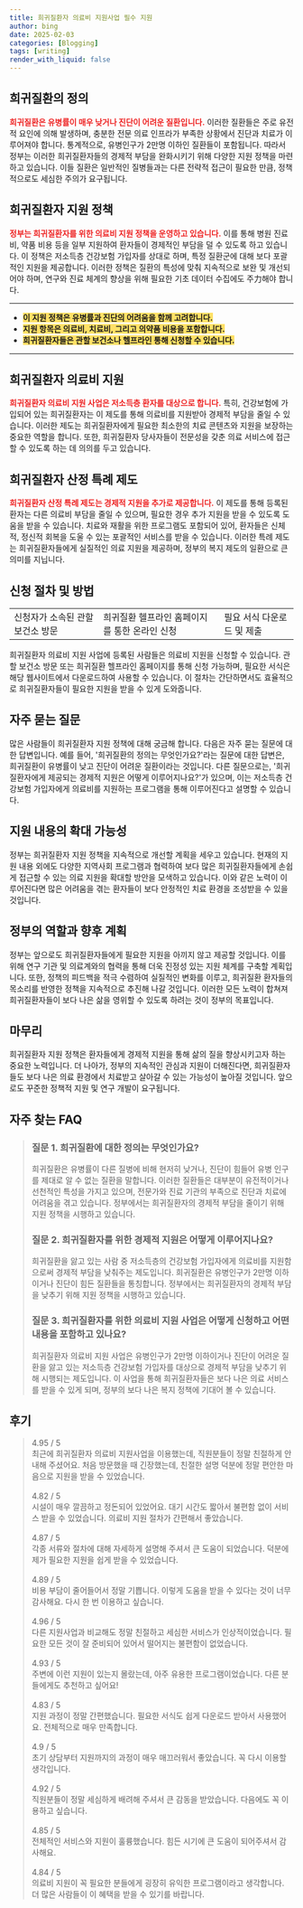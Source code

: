 ```yaml
---
title: 희귀질환자 의료비 지원사업 필수 지원
author: bing
date: 2025-02-03
categories: [Blogging]
tags: [writing]
render_with_liquid: false
---
```



<h2 id='희귀질환 정의'>희귀질환의 정의</h2>

<p><b><span style="color: #ee2323;">희귀질환은 유병률이 매우 낮거나 진단이 어려운 질환입니다.</span></b> 이러한 질환들은 주로 유전적 요인에 의해 발생하며, 충분한 전문 의료 인프라가 부족한 상황에서 진단과 치료가 이루어져야 합니다. 통계적으로, 유병인구가 2만명 이하인 질환들이 포함됩니다. 따라서 정부는 이러한 희귀질환자들의 경제적 부담을 완화시키기 위해 다양한 지원 정책을 마련하고 있습니다. 이들 질환은 일반적인 질병들과는 다른 전략적 접근이 필요한 만큼, 정책적으로도 세심한 주의가 요구됩니다.</p>

<h2 id='희귀질환 지원 정책'>희귀질환자 지원 정책</h2>

<p><b><span style="color: #ee2323;">정부는 희귀질환자를 위한 의료비 지원 정책을 운영하고 있습니다.</span></b> 이를 통해 병원 진료비, 약품 비용 등을 일부 지원하여 환자들이 경제적인 부담을 덜 수 있도록 하고 있습니다. 이 정책은 저소득층 건강보험 가입자를 상대로 하며, 특정 질환군에 대해 보다 포괄적인 지원을 제공합니다. 이러한 정책은 질환의 특성에 맞춰 지속적으로 보완 및 개선되어야 하며, 연구와 진료 체계의 향상을 위해 필요한 기초 데이터 수집에도 주力해야 합니다.</p>

<hr />

<ul>
    <li><b><span style="background-color: #ffe066;">이 지원 정책은 유병률과 진단의 어려움을 함께 고려합니다.</span></b></li>
    <li><b><span style="background-color: #ffe066;">지원 항목은 의료비, 치료비, 그리고 의약품 비용을 포함합니다.</span></b></li>
    <li><b><span style="background-color: #ffe066;">희귀질환자들은 관할 보건소나 헬프라인 통해 신청할 수 있습니다.</span></b></li>
</ul>

<hr />

<h2 id='희귀질환자 의료비 지원'>희귀질환자 의료비 지원</h2>

<p><b><span style="color: #ee2323;">희귀질환자 의료비 지원 사업은 저소득층 환자를 대상으로 합니다.</span></b> 특히, 건강보험에 가입되어 있는 희귀질환자는 이 제도를 통해 의료비를 지원받아 경제적 부담을 줄일 수 있습니다. 이러한 제도는 희귀질환자에게 필요한 최소한의 치료 콘텐츠와 지원을 보장하는 중요한 역할을 합니다. 또한, 희귀질환자 당사자들이 전문성을 갖춘 의료 서비스에 접근할 수 있도록 하는 데 의의를 두고 있습니다.</p>

<h2 id='희귀질환자 산정 특례'>희귀질환자 산정 특례 제도</h2>

<p><b><span style="color: #ee2323;">희귀질환자 산정 특례 제도는 경제적 지원을 추가로 제공합니다.</span></b> 이 제도를 통해 등록된 환자는 다른 의료비 부담을 줄일 수 있으며, 필요한 경우 추가 지원을 받을 수 있도록 도움을 받을 수 있습니다. 치료와 재활을 위한 프로그램도 포함되어 있어, 환자들은 신체적, 정신적 회복을 도울 수 있는 포괄적인 서비스를 받을 수 있습니다. 이러한 특례 제도는 희귀질환자들에게 실질적인 의료 지원을 제공하며, 정부의 복지 제도의 일환으로 큰 의미를 지닙니다.</p>

<h2 id='신청 절차 및 방법'>신청 절차 및 방법</h2>

<table>
    <tr>
        <td>신청자가 소속된 관할 보건소 방문</td>
        <td>희귀질환 헬프라인 홈페이지를 통한 온라인 신청</td>
        <td>필요 서식 다운로드 및 제출</td>
    </tr>
</table>

<p>희귀질환자 의료비 지원 사업에 등록된 사람들은 의료비 지원을 신청할 수 있습니다. 관할 보건소 방문 또는 희귀질환 헬프라인 홈페이지를 통해 신청 가능하며, 필요한 서식은 해당 웹사이트에서 다운로드하여 사용할 수 있습니다. 이 절차는 간단하면서도 효율적으로 희귀질환자들이 필요한 지원을 받을 수 있게 도와줍니다.</p>

<h2 id='자주 묻는 질문'>자주 묻는 질문</h2>

<p>많은 사람들이 희귀질환자 지원 정책에 대해 궁금해 합니다. 다음은 자주 묻는 질문에 대한 답변입니다. 예를 들어, '희귀질환의 정의는 무엇인가요?'라는 질문에 대한 답변은, 희귀질환이 유병률이 낮고 진단이 어려운 질환이라는 것입니다. 다른 질문으로는, '희귀질환자에게 제공되는 경제적 지원은 어떻게 이루어지나요?'가 있으며, 이는 저소득층 건강보험 가입자에게 의료비를 지원하는 프로그램을 통해 이루어진다고 설명할 수 있습니다.</p>

<h2 id='지원 내용 확대'>지원 내용의 확대 가능성</h2>

<p>정부는 희귀질환자 지원 정책을 지속적으로 개선할 계획을 세우고 있습니다. 현재의 지원 내용 외에도 다양한 지역사회 프로그램과 협력하여 보다 많은 희귀질환자들에게 손쉽게 접근할 수 있는 의료 지원을 확대할 방안을 모색하고 있습니다. 이와 같은 노력이 이루어진다면 많은 어려움을 겪는 환자들이 보다 안정적인 치료 환경을 조성받을 수 있을 것입니다.</p>

<h2 id='정부의 역할'>정부의 역할과 향후 계획</h2>

<p>정부는 앞으로도 희귀질환자들에게 필요한 지원을 아끼지 않고 제공할 것입니다. 이를 위해 연구 기관 및 의료계와의 협력을 통해 더욱 진정성 있는 지원 체계를 구축할 계획입니다. 또한, 정책의 피드백을 적극 수렴하여 실질적인 변화를 이루고, 희귀질환 환자들의 목소리를 반영한 정책을 지속적으로 추진해 나갈 것입니다. 이러한 모든 노력이 합쳐져 희귀질환자들이 보다 나은 삶을 영위할 수 있도록 하려는 것이 정부의 목표입니다.</p>

<h2 id='마무리'>마무리</h2>

<p>희귀질환자 지원 정책은 환자들에게 경제적 지원을 통해 삶의 질을 향상시키고자 하는 중요한 노력입니다. 더 나아가, 정부의 지속적인 관심과 지원이 더해진다면, 희귀질환자들도 보다 나은 의료 환경에서 치료받고 살아갈 수 있는 가능성이 높아질 것입니다. 앞으로도 꾸준한 정책적 지원 및 연구 개발이 요구됩니다.</p>


<h2 id='자주_찾는_FAQ'>자주 찾는 FAQ</h2>
<div itemscope="" itemtype="https://schema.org/FAQPage"> 
<blockquote> 
<div itemscope="" itemprop="mainEntity" itemtype="https://schema.org/Question"> 
<h3 itemprop="name">질문 1. 희귀질환에 대한 정의는 무엇인가요?</h3> 
<div itemscope="" itemprop="acceptedAnswer" itemtype="https://schema.org/Answer"> 
<span itemprop="text"> 
<p>희귀질환은 유병률이 다른 질병에 비해 현저히 낮거나, 진단이 힘들어 유병 인구를 제대로 알 수 없는 질환을 말합니다. 이러한 질환들은 대부분이 유전적이거나 선천적인 특성을 가지고 있으며, 전문가와 진료 기관의 부족으로 진단과 치료에 어려움을 겪고 있습니다. 정부에서는 희귀질환자의 경제적 부담을 줄이기 위해 지원 정책을 시행하고 있습니다.</p> 
</span> 
</div> 
</div> 

<div itemscope="" itemprop="mainEntity" itemtype="https://schema.org/Question"> 
<h3 itemprop="name">질문 2. 희귀질환자를 위한 경제적 지원은 어떻게 이루어지나요?</h3> 
<div itemscope="" itemprop="acceptedAnswer" itemtype="https://schema.org/Answer"> 
<span itemprop="text"> 
<p>희귀질환을 앓고 있는 사람 중 저소득층의 건강보험 가입자에게 의료비를 지원함으로써 경제적 부담을 낮춰주는 제도입니다. 희귀질환은 유병인구가 2만명 이하이거나 진단이 힘든 질환들을 통칭합니다. 정부에서는 희귀질환자의 경제적 부담을 낮추기 위해 지원 정책을 시행하고 있습니다.</p> 
</span> 
</div> 
</div> 

<div itemscope="" itemprop="mainEntity" itemtype="https://schema.org/Question"> 
<h3 itemprop="name">질문 3. 희귀질환자를 위한 의료비 지원 사업은 어떻게 신청하고 어떤 내용을 포함하고 있나요?</h3> 
<div itemscope="" itemprop="acceptedAnswer" itemtype="https://schema.org/Answer"> 
<span itemprop="text"> 
<p>희귀질환자 의료비 지원 사업은 유병인구가 2만명 이하이거나 진단이 어려운 질환을 앓고 있는 저소득층 건강보험 가입자를 대상으로 경제적 부담을 낮추기 위해 시행되는 제도입니다. 이 사업을 통해 희귀질환자들은 보다 나은 의료 서비스를 받을 수 있게 되며, 정부의 보다 나은 복지 정책에 기대어 볼 수 있습니다.</p> 
</span> 
</div> 
</div> 

</blockquote> 
</div>
<h2 id='후기'>후기</h2>
<div itemscope itemtype="https://schema.org/Product">
  <blockquote>
  <div itemprop="review" itemscope itemtype="https://schema.org/Review">
      <div itemprop="reviewRating" itemscope itemtype="https://schema.org/Rating"> <span itemprop="ratingValue">4.95</span> / <span itemprop="bestRating">5</span> </div>
      <span itemprop="reviewBody">최근에 희귀질환자 의료비 지원사업을 이용했는데, 직원분들이 정말 친절하게 안내해 주셨어요. 처음 방문했을 때 긴장했는데, 친절한 설명 덕분에 정말 편안한 마음으로 지원을 받을 수 있었습니다.</span>
  </div>
  <br>
  <div itemprop="review" itemscope itemtype="https://schema.org/Review">
      <div itemprop="reviewRating" itemscope itemtype="https://schema.org/Rating"> <span itemprop="ratingValue">4.82</span> / <span itemprop="bestRating">5</span> </div>
      <span itemprop="reviewBody">시설이 매우 깔끔하고 정돈되어 있었어요. 대기 시간도 짧아서 불편함 없이 서비스 받을 수 있었습니다. 의료비 지원 절차가 간편해서 좋았습니다.</span>
  </div>
  <br>
  <div itemprop="review" itemscope itemtype="https://schema.org/Review">
      <div itemprop="reviewRating" itemscope itemtype="https://schema.org/Rating"> <span itemprop="ratingValue">4.87</span> / <span itemprop="bestRating">5</span> </div>
      <span itemprop="reviewBody">각종 서류와 절차에 대해 자세하게 설명해 주셔서 큰 도움이 되었습니다. 덕분에 제가 필요한 지원을 쉽게 받을 수 있었습니다.</span>
  </div>
  <br>
  <div itemprop="review" itemscope itemtype="https://schema.org/Review">
      <div itemprop="reviewRating" itemscope itemtype="https://schema.org/Rating"> <span itemprop="ratingValue">4.89</span> / <span itemprop="bestRating">5</span> </div>
      <span itemprop="reviewBody">비용 부담이 줄어들어서 정말 기쁩니다. 이렇게 도움을 받을 수 있다는 것이 너무 감사해요. 다시 한 번 이용하고 싶습니다.</span>
  </div>
  <br>
  <div itemprop="review" itemscope itemtype="https://schema.org/Review">
      <div itemprop="reviewRating" itemscope itemtype="https://schema.org/Rating"> <span itemprop="ratingValue">4.96</span> / <span itemprop="bestRating">5</span> </div>
      <span itemprop="reviewBody">다른 지원사업과 비교해도 정말 친절하고 세심한 서비스가 인상적이었습니다. 필요한 모든 것이 잘 준비되어 있어서 떨어지는 불편함이 없었습니다.</span>
  </div>
  <br>
  <div itemprop="review" itemscope itemtype="https://schema.org/Review">
      <div itemprop="reviewRating" itemscope itemtype="https://schema.org/Rating"> <span itemprop="ratingValue">4.93</span> / <span itemprop="bestRating">5</span> </div>
      <span itemprop="reviewBody">주변에 이런 지원이 있는지 몰랐는데, 아주 유용한 프로그램이었습니다. 다른 분들에게도 추천하고 싶어요!</span>
  </div>
  <br>
  <div itemprop="review" itemscope itemtype="https://schema.org/Review">
      <div itemprop="reviewRating" itemscope itemtype="https://schema.org/Rating"> <span itemprop="ratingValue">4.83</span> / <span itemprop="bestRating">5</span> </div>
      <span itemprop="reviewBody">지원 과정이 정말 간편했습니다. 필요한 서식도 쉽게 다운로드 받아서 사용했어요. 전체적으로 매우 만족합니다.</span>
  </div>
  <br>
  <div itemprop="review" itemscope itemtype="https://schema.org/Review">
      <div itemprop="reviewRating" itemscope itemtype="https://schema.org/Rating"> <span itemprop="ratingValue">4.9</span> / <span itemprop="bestRating">5</span> </div>
      <span itemprop="reviewBody">초기 상담부터 지원까지의 과정이 매우 매끄러워서 좋았습니다. 꼭 다시 이용할 생각입니다.</span>
  </div>
  <br>
  <div itemprop="review" itemscope itemtype="https://schema.org/Review">
      <div itemprop="reviewRating" itemscope itemtype="https://schema.org/Rating"> <span itemprop="ratingValue">4.92</span> / <span itemprop="bestRating">5</span> </div>
      <span itemprop="reviewBody">직원분들이 정말 세심하게 배려해 주셔서 큰 감동을 받았습니다. 다음에도 꼭 이용하고 싶습니다.</span>
  </div>
  <br>
  <div itemprop="review" itemscope itemtype="https://schema.org/Review">
      <div itemprop="reviewRating" itemscope itemtype="https://schema.org/Rating"> <span itemprop="ratingValue">4.85</span> / <span itemprop="bestRating">5</span> </div>
      <span itemprop="reviewBody">전체적인 서비스와 지원이 훌륭했습니다. 힘든 시기에 큰 도움이 되어주셔서 감사해요.</span>
  </div>
  <br>
  <div itemprop="review" itemscope itemtype="https://schema.org/Review">
      <div itemprop="reviewRating" itemscope itemtype="https://schema.org/Rating"> <span itemprop="ratingValue">4.84</span> / <span itemprop="bestRating">5</span> </div>
      <span itemprop="reviewBody">의료비 지원이 꼭 필요한 분들에게 굉장히 유익한 프로그램이라고 생각합니다. 더 많은 사람들이 이 혜택을 받을 수 있기를 바랍니다.</span>
  </div>
  </blockquote>
</div>
